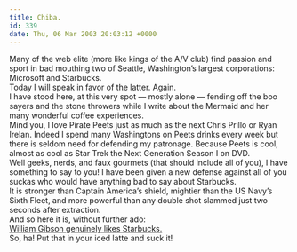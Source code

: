 ```yaml
---
title: Chiba.
id: 339
date: Thu, 06 Mar 2003 20:03:12 +0000
---
```


Many of the web elite (more like kings of the <span class="caps">A/V</span> club) find passion and sport in bad mouthing two of Seattle, Washington’s largest corporations: Microsoft and Starbucks.  
 Today I will speak in favor of the latter. Again.  
 I have stood here, at this very spot — mostly alone — fending off the boo sayers and the stone throwers while I write about the Mermaid and her many wonderful coffee experiences.  
 Mind you, I love Pirate Peets just as much as the next Chris Prillo or Ryan Irelan. Indeed I spend many Washingtons on Peets drinks every week but there is seldom need for defending my patronage. Because Peets is cool, almost as cool as Star Trek the Next Generation Season I on <span class="caps">DVD</span>.  
 Well geeks, nerds, and faux gourmets (that should include all of you), I have something to say to you! I have been given a new defense against all of you suckas who would have anything bad to say about Starbucks.  
 It is stronger than Captain America’s shield, mightier than the US Navy’s Sixth Fleet, and more powerful than any double shot slammed just two seconds after extraction.  
 And so here it is, without further ado:  
[William Gibson genuinely likes Starbucks.](http://www.williamgibsonbooks.com/archive/2003_03_02_archive.asp)  
 So, ha! Put that in your iced latte and suck it!


